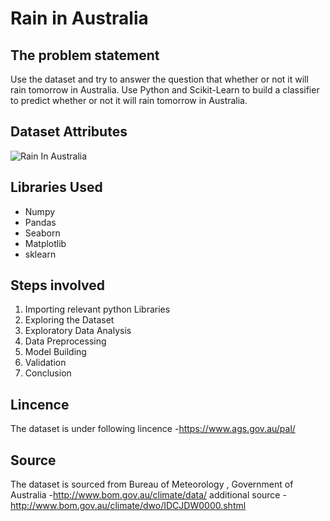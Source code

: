 # Rain in Australia
## The problem statement

Use the dataset and try to answer the question that whether or not it will rain tomorrow in Australia. Use Python and Scikit-Learn
to build a classifier to predict whether or not it will rain tomorrow in Australia. 

## Dataset Attributes
![Rain In Australia](https://github.com/decodrtechnologies/Data-Science/blob/master/Rain_in_Australia/data.PNG)

## Libraries Used
* Numpy
* Pandas
* Seaborn
* Matplotlib
* sklearn

## Steps involved
1. Importing relevant python Libraries
2. Exploring the Dataset
3. Exploratory Data Analysis
4. Data Preprocessing
5. Model Building
6. Validation
7. Conclusion

## Lincence
The dataset is under following lincence -https://www.ags.gov.au/pal/

## Source
The dataset is sourced from Bureau of Meteorology , Government of Australia -http://www.bom.gov.au/climate/data/
additional source -http://www.bom.gov.au/climate/dwo/IDCJDW0000.shtml
